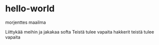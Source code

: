 # hello-world
morjenttes maailma

Liittykää meihin ja jakakaa softa
Teistä tulee vapaita hakkerit teistä tulee vapaita
